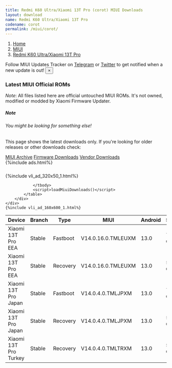```yaml
---
title: Redmi K60 Ultra/Xiaomi 13T Pro (corot) MIUI Downloads
layout: download
name: Redmi K60 Ultra/Xiaomi 13T Pro
codename: corot
permalink: /miui/corot/
---
```

<nav aria-label="breadcrumb">
    <ol class="breadcrumb">
        <li class="breadcrumb-item"><a href="/">Home</a></li>
        <li class="breadcrumb-item"><a href="/miui/">MIUI</a></li>
        <li class="breadcrumb-item active" aria-current="page"><a href="/miui/corot/">Redmi K60 Ultra/Xiaomi 13T Pro</a></li>
    </ol>
</nav>
<div class="alert alert-primary alert-dismissible fade show" role="alert">
    Follow MIUI Updates Tracker on <a href="https://t.me/MIUIUpdatesTracker" class="alert-link">Telegram</a>
     or <a href="https://twitter.com/MiFwUpdater" class="alert-link">Twitter</a> to get notified when a new update is out!
    <button type="button" class="close" data-dismiss="alert" aria-label="Close">
        <span aria-hidden="true">&times;</span>
    </button>
</div>

### Latest MIUI Official ROMs
*Note*: All files listed here are official untouched MIUI ROMs. It's not owned, modified or modded by Xiaomi Firmware Updater.
<div class="card">
  <div class="card-body">
    <h5 class="card-title">Note</h5>
    <h6 class="card-subtitle mb-2 text-muted">You might be looking for something else!</h6>
    <p class="card-text">This page shows the latest downloads only.
     If you're looking for older releases or other downloads check:</p>
    <a href="/archive/miui/corot/" class="card-link">MIUI Archive</a>
    <a href="/firmware/corot/" class="card-link">Firmware Downloads</a>
    <a href="/vendor/corot/" class="card-link">Vendor Downloads</a>
  </div>
</div>
{%include ads.html%}
<div class="row justify-content-center">
    <div class="col-10">
        <div class="table-responsive-md" style="margin-top: 25px;">
            {%include vli_ad_320x50_1.html%}
            <table id="miui" class="display dt-responsive nowrap compact table table-striped table-hover table-sm">
                <thead class="thead-dark">
                    <tr>
                        <th data-ref="device">Device</th>
                        <th data-ref="branch">Branch</th>
                        <th data-ref="type">Type</th>
                        <th data-ref="miui">MIUI</th>
                        <th data-ref="android">Android</th>
                        <th data-ref="size">Size</th>
                        <th data-ref="size">Date</th>
                        <th data-ref="link">Link</th>
                    </tr>
                </thead>
                <tbody>
                <tr><td>Xiaomi 13T Pro EEA</td><td>Stable</td><td>Fastboot</td><td>V14.0.16.0.TMLEUXM</td><td>13.0</td><td>7.7 GB</td><td>2023-11-23</td><td><a href="/miui/corot/stable/V14.0.16.0.TMLEUXM/">Download</a></td></tr>
<tr><td>Xiaomi 13T Pro EEA</td><td>Stable</td><td>Recovery</td><td>V14.0.16.0.TMLEUXM</td><td>13.0</td><td>5.7 GB</td><td>2023-12-06</td><td><a href="/miui/corot/stable/V14.0.16.0.TMLEUXM/">Download</a></td></tr>
<tr><td>Xiaomi 13T Pro Japan</td><td>Stable</td><td>Fastboot</td><td>V14.0.4.0.TMLJPXM</td><td>13.0</td><td>7.1 GB</td><td>2024-01-26</td><td><a href="/miui/corot/stable/V14.0.4.0.TMLJPXM/">Download</a></td></tr>
<tr><td>Xiaomi 13T Pro Japan</td><td>Stable</td><td>Recovery</td><td>V14.0.4.0.TMLJPXM</td><td>13.0</td><td>5.7 GB</td><td>2024-01-29</td><td><a href="/miui/corot/stable/V14.0.4.0.TMLJPXM/">Download</a></td></tr>
<tr><td>Xiaomi 13T Pro Turkey</td><td>Stable</td><td>Recovery</td><td>V14.0.4.0.TMLTRXM</td><td>13.0</td><td>5.6 GB</td><td>2023-12-15</td><td><a href="/miui/corot/stable/V14.0.4.0.TMLTRXM/">Download</a></td></tr>

                </tbody>
                <script>loadMiuiDownloads()</script>
            </table>
        </div>
    </div>
    {%include vli_ad_160x600_1.html%}
</div>
